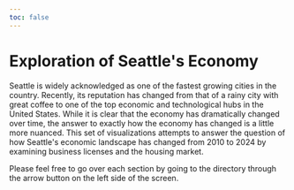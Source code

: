```yaml
---
toc: false
---
```



# Exploration of Seattle's Economy

Seattle is widely acknowledged as one of the fastest growing cities in the country. Recently, its reputation has changed from that of a rainy city with great coffee to one of the top economic and technological hubs in the United States. While it is clear that the economy has dramatically changed over time, the answer to exactly how the economy has changed is a little more nuanced. This set of visualizations attempts to answer the question of how Seattle's economic landscape has changed from 2010 to 2024 by examining business licenses and the housing market.

<p> Please feel free to go over each section by going to the directory through the arrow button on the left side of the screen.</p>
